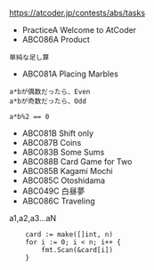 https://atcoder.jp/contests/abs/tasks

- PracticeA Welcome to AtCoder
- ABC086A Product
```
単純な足し算
```
- ABC081A Placing Marbles
```
a*bが偶数だったら、Even
a*bが奇数だったら、Odd

a*b%2 == 0
```
- ABC081B Shift only
- ABC087B Coins
- ABC083B Some Sums
- ABC088B Card Game for Two
- ABC085B Kagami Mochi
- ABC085C Otoshidama
- ABC049C 白昼夢
- ABC086C Traveling

a1,a2,a3...aN

```
	card := make([]int, n)
	for i := 0; i < n; i++ {
		fmt.Scan(&card[i])
	}
```
